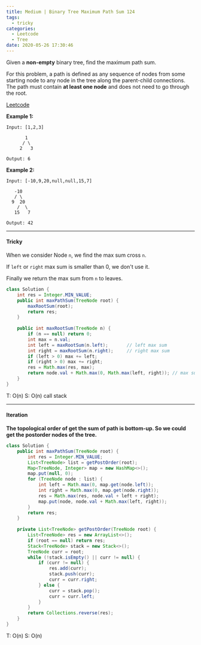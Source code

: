 ```yaml
---
title: Medium | Binary Tree Maximum Path Sum 124
tags:
  - tricky
categories:
  - Leetcode
  - Tree
date: 2020-05-26 17:30:46
---
```


Given a **non-empty** binary tree, find the maximum path sum.

For this problem, a path is defined as any sequence of nodes from some starting node to any node in the tree along the parent-child connections. The path must contain **at least one node** and does not need to go through the root.

[Leetcode](https://leetcode.com/problems/binary-tree-maximum-path-sum/)

<!--more-->

**Example 1:**

```
Input: [1,2,3]

       1
      / \
     2   3

Output: 6
```

**Example 2:**

```
Input: [-10,9,20,null,null,15,7]

   -10
   / \
  9  20
    /  \
   15   7

Output: 42
```

---

#### Tricky 

When we consider Node `n`, we find the max sum cross `n`.

If `left` or `right` max sum is smaller than 0, we don't use it.

Finally we return the max sum from `n` to leaves.

```java
class Solution {
  	int res = Integer.MIN_VALUE;
    public int maxPathSum(TreeNode root) {
        maxRootSum(root);
        return res;
    }
    
    public int maxRootSum(TreeNode n) {
        if (n == null) return 0;
        int max = n.val;
        int left = maxRootSum(n.left);       // left max sum
        int right = maxRootSum(n.right);     // right max sum
      	if (left > 0) max += left;
        if (right > 0) max += right;
      	res = Math.max(res, max);
      	return node.val + Math.max(0, Math.max(left, right)); // max sum from n to leaf
    }
}
```

T: O(n)		S: O(n) call stack

---

#### Iteration

**The topological order of get the sum of path is bottom-up. So we could get the postorder nodes of the tree.**

```java
class Solution {
    public int maxPathSum(TreeNode root) {
        int res = Integer.MIN_VALUE;
        List<TreeNode> list = getPostOrder(root);
        Map<TreeNode, Integer> map = new HashMap<>();
        map.put(null, 0);
        for (TreeNode node : list) {
            int left = Math.max(0, map.get(node.left));
            int right = Math.max(0, map.get(node.right));
            res = Math.max(res, node.val + left + right);
            map.put(node, node.val + Math.max(left, right));
        }
        return res;
    }
    
    private List<TreeNode> getPostOrder(TreeNode root) {
        List<TreeNode> res = new ArrayList<>();
        if (root == null) return res;
        Stack<TreeNode> stack = new Stack<>();
        TreeNode curr = root;
        while (!stack.isEmpty() || curr != null) {
            if (curr != null) {
                res.add(curr);
                stack.push(curr);
                curr = curr.right;
            } else {
                curr = stack.pop();
                curr = curr.left;
            }
        }
        return Collections.reverse(res);
    }
}
```

T: O(n)		S: O(n)

